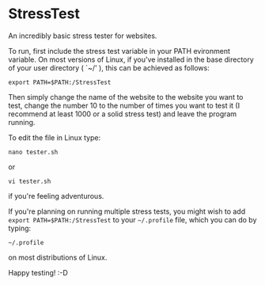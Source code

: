 # StressTest
An incredibly basic stress tester for websites. 

To run, first include the stress test variable in your PATH evironment variable. On most versions of Linux, if you've installed in the base directory of your user directory ( `~/' ), this can be achieved as follows:

`export PATH=$PATH:/StressTest`

Then simply change the name of the website to the website you want to test, change the number 10 to the number of times you want to test it (I recommend at least 1000 or a solid stress test) and leave the program running.

To edit the file in Linux type:

`nano tester.sh`

or

`vi tester.sh`

if you're feeling adventurous.

If you're planning on running multiple stress tests, you might wish to add `export PATH=$PATH:/StressTest` to your `~/.profile` file, which you can do by typing:

`~/.profile`

on most distributions of Linux.

Happy testing! :-D
